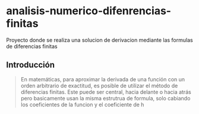 # analisis-numerico-difenrencias-finitas
Proyecto donde se realiza una solucion de derivacion mediante las formulas de diferencias finitas

## Introducción
>En matemáticas, para aproximar la derivada de una función con un orden arbitrario de exactitud, es posible de utilizar el método de diferencias finitas. Este puede ser central, hacia delante o hacia atrás pero basicamente usan la misma estrutrua de formula, solo cabiando los coeficientes de la funcion y el coeficiente de h
